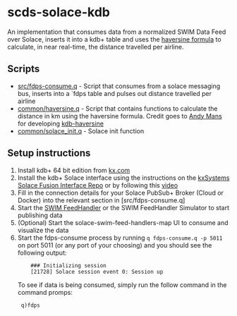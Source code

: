 # scds-solace-kdb

An implementation that consumes data from a normalized SWIM Data Feed over Solace, inserts it into a kdb+ table and uses the [haversine formula](https://www.movable-type.co.uk/scripts/latlong.html) to calculate, in near real-time, the distance travelled per airline. 

## Scripts

 * [src/fdps-consume.q](src/fdps-consume.q) - Script that consumes from a solace messaging bus, inserts into a `fdps table and pulses out distance travelled per airline
 * [common/haversine.q](/common/haversine.q) - Script that contains functions to calculate the distance in km using the haversine formula. Credit goes to [Andy Mans](https://github.com/andymans) for developing [kdb-haversine](https://github.com/andymans/kdb-haversine)
 * [common/solace_init.q](common/solace_init.q) - Solace init function

## Setup instructions

1. Install kdb+ 64 bit edition from [kx.com](https://kx.com/connect-with-us/download/)
2. Install the kdb+ Solace interface using the instructions on the [kxSystems Solace Fusion Interface Repo](https://github.com/KxSystems/solace) or by following this [video](https://www.youtube.com/watch?v=_cGnkrim4K8)
3. Fill in the connection details for your Solace PubSub+ Broker (Cloud or Docker) into the relevant section in [src/fdps-consume.q]
4. Start the [SWIM FeedHandler](https://github.com/solacese/swim-feed-handler) or the SWIM FeedHandler Simulator to start publishing data 
5. (Optional) Start the solace-swim-feed-handlers-map UI to consume and visualize the data
6. Start the fdps-consume process by running `q fdps-consume.q -p 5011` on port 5011 (or any port of your choosing) and you should see the following output: 
   ```...
       ### Initializing session
       [21728] Solace session event 0: Session up
   ```
   To see if data is being consumed, simply run the follow command in the command promps:
   ```
    q)fdps
   ```
